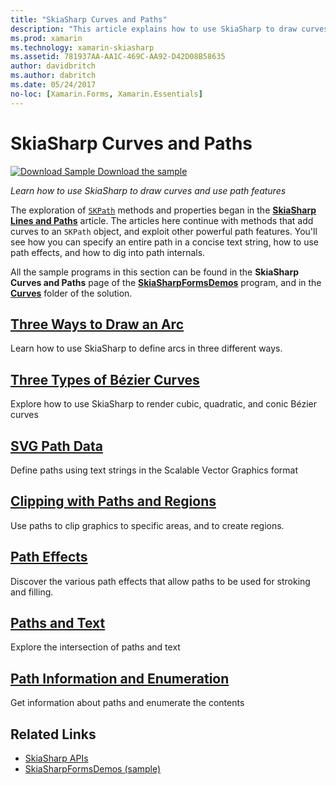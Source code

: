 ```yaml
---
title: "SkiaSharp Curves and Paths"
description: "This article explains how to use SkiaSharp to draw curves and use path features in Xamarin.Forms applications, and demonstrates this with sample code."
ms.prod: xamarin
ms.technology: xamarin-skiasharp
ms.assetid: 781937AA-AA1C-469C-AA92-D42D08B58635
author: davidbritch
ms.author: dabritch
ms.date: 05/24/2017
no-loc: [Xamarin.Forms, Xamarin.Essentials]
---
```


# SkiaSharp Curves and Paths

[![Download Sample](~/media/shared/download.png) Download the sample](/samples/xamarin/xamarin-forms-samples/skiasharpforms-demos)

_Learn how to use SkiaSharp to draw curves and use path features_

The exploration of [`SKPath`](xref:SkiaSharp.SKPath) methods and properties began in the [**SkiaSharp Lines and Paths**](../paths/index.md) article. The articles here continue with methods that add curves to an `SKPath` object, and exploit other powerful path features. You'll see how you can specify an entire path in a concise text string, how to use path effects, and how to dig into path internals.

All the sample programs in this section can be found in the **SkiaSharp Curves and Paths** page of the [**SkiaSharpFormsDemos**](/samples/xamarin/xamarin-forms-samples/skiasharpforms-demos) program, and in the [**Curves**](https://github.com/xamarin/xamarin-forms-samples/tree/master/SkiaSharpForms/Demos/Demos/SkiaSharpFormsDemos/Curves) folder of the solution.

## [Three Ways to Draw an Arc](arcs.md)

Learn how to use SkiaSharp to define arcs in three different ways.

## [Three Types of Bézier Curves](beziers.md)

Explore how to use SkiaSharp to render cubic, quadratic, and conic Bézier curves

## [SVG Path Data](path-data.md)

Define paths using text strings in the Scalable Vector Graphics format

## [Clipping with Paths and Regions](clipping.md)

Use paths to clip graphics to specific areas, and to create regions.

## [Path Effects](effects.md)

Discover the various path effects that allow paths to be used for stroking and filling.

## [Paths and Text](text-paths.md)

Explore the intersection of paths and text

## [Path Information and Enumeration](information.md)

Get information about paths and enumerate the contents

## Related Links

- [SkiaSharp APIs](/dotnet/api/skiasharp)
- [SkiaSharpFormsDemos (sample)](/samples/xamarin/xamarin-forms-samples/skiasharpforms-demos)